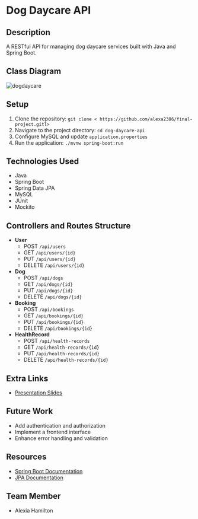 # Dog Daycare API

## Description
A RESTful API for managing dog daycare services built with Java and Spring Boot.

## Class Diagram
![dogdaycare](https://github.com/user-attachments/assets/c5f29238-8c39-4e4f-b1e1-3a466a715e8b)


## Setup
1. Clone the repository: `git clone < https://github.com/alexa2386/final-project.gitl>`
2. Navigate to the project directory: `cd dog-daycare-api`
3. Configure MySQL and update `application.properties`
4. Run the application: `./mvnw spring-boot:run`

## Technologies Used
- Java
- Spring Boot
- Spring Data JPA
- MySQL
- JUnit
- Mockito

## Controllers and Routes Structure
- **User**
  - POST `/api/users`
  - GET `/api/users/{id}`
  - PUT `/api/users/{id}`
  - DELETE `/api/users/{id}`
- **Dog**
  - POST `/api/dogs`
  - GET `/api/dogs/{id}`
  - PUT `/api/dogs/{id}`
  - DELETE `/api/dogs/{id}`
- **Booking**
  - POST `/api/bookings`
  - GET `/api/bookings/{id}`
  - PUT `/api/bookings/{id}`
  - DELETE `/api/bookings/{id}`
- **HealthRecord**
  - POST `/api/health-records`
  - GET `/api/health-records/{id}`
  - PUT `/api/health-records/{id}`
  - DELETE `/api/health-records/{id}`

## Extra Links
- [Presentation Slides](link-to-presentation)

## Future Work
- Add authentication and authorization
- Implement a frontend interface
- Enhance error handling and validation

## Resources
- [Spring Boot Documentation](https://spring.io/projects/spring-boot)
- [JPA Documentation](https://docs.spring.io/spring-data/jpa/docs/current/reference/html/)

## Team Member
- Alexia Hamilton
